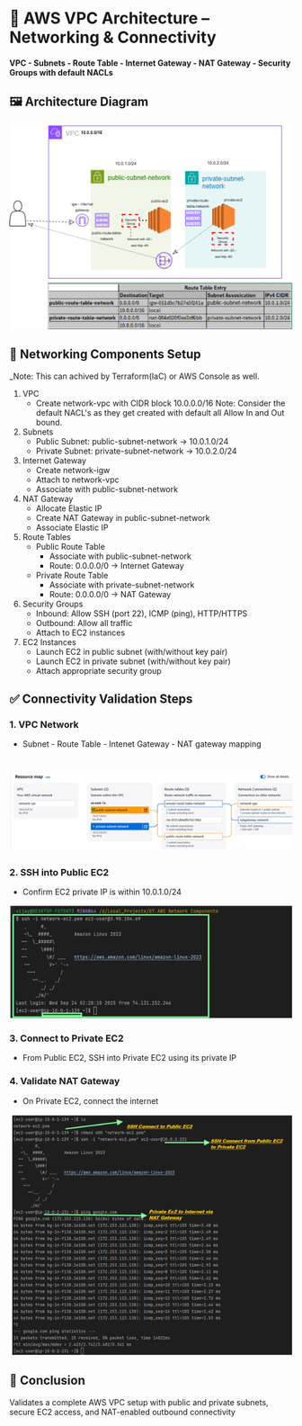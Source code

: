 # 📐 AWS VPC Architecture – Networking & Connectivity 
####         VPC -  Subnets - Route Table - Internet Gateway -  NAT Gateway -  Security Groups **with default NACLs**

## 🖼️ Architecture Diagram
![AWS VPC Architecture](vpcnetwork.png)

## 🧱 Networking Components Setup 
_Note: This can achived by Terraform(IaC) or AWS Console as well.

1. VPC
   - Create network-vpc with CIDR block 10.0.0.0/16
     Note: Consider the default NACL's as they get created with default all Allow In and Out bound.
2. Subnets
   - Public Subnet: public-subnet-network → 10.0.1.0/24
   - Private Subnet: private-subnet-network → 10.0.2.0/24
3. Internet Gateway
   - Create network-igw
   - Attach to network-vpc
   - Associate with public-subnet-network
4. NAT Gateway
   - Allocate Elastic IP
   - Create NAT Gateway in public-subnet-network
   - Associate Elastic IP
5. Route Tables
   - Public Route Table
      - Associate with public-subnet-network
      - Route: 0.0.0.0/0 → Internet Gateway
   - Private Route Table
      - Associate with private-subnet-network
      - Route: 0.0.0.0/0 → NAT Gateway
6. Security Groups
   - Inbound: Allow SSH (port 22), ICMP (ping), HTTP/HTTPS
   - Outbound: Allow all traffic
   - Attach to EC2 instances
7. EC2 Instances
   - Launch EC2 in public subnet (with/without key pair)
   - Launch EC2 in private subnet (with/without key pair)
   - Attach appropriate security group


## ✅ Connectivity Validation Steps
### 1. VPC Network
   - Subnet - Route Table - Intenet Gateway  - NAT gateway mapping

# ![Connectivity Validation Steps](vpc-subnet-route-table-igw.png)
     
### 2. SSH into Public EC2
   - Confirm EC2 private IP is within 10.0.1.0/24

![Connectivity Validation Steps](PublicEC2.png)
   
### 3. Connect to Private EC2 
   - From Public EC2, SSH into Private EC2 using its private IP
   
### 4. Validate NAT Gateway
   - On Private EC2, connect the internet

     
![Connectivity Validation Steps](Private_NAT.png)


##  🏁 Conclusion

Validates a complete AWS VPC setup with public and private subnets, secure EC2 access, and NAT-enabled outbound connectivity

   



































